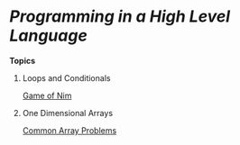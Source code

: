 # _Programming in a High Level Language_

**Topics**

  1. Loops and Conditionals

     [Game of Nim](https://replit.com/@mecpsTealsJava/cohort-3-summer-work-Maxwoodi#programming/1/Nim.java)
     
     
  2. One Dimensional Arrays
  
     [Common Array Problems](https://replit.com/@mecpsTealsJava/cohort-3-summer-work-Maxwoodi#programming/2/ArrayPractice.java)
